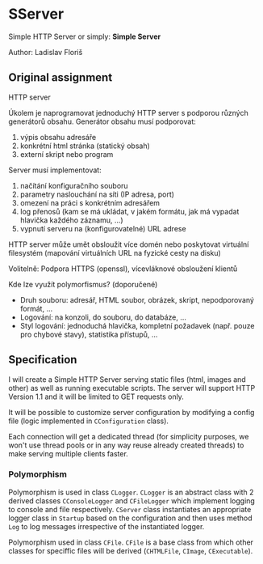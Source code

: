 # SServer
Simple HTTP Server or simply: **Simple Server**

Author: Ladislav Floriš

## Original assignment
HTTP server

Úkolem je naprogramovat jednoduchý HTTP server s podporou různých generátorů obsahu. Generátor obsahu musí podporovat:

1. výpis obsahu adresáře
2. konkrétní html stránka (statický obsah)
3. externí skript nebo program

Server musí implementovat:

1. načítání konfiguračního souboru
2. parametry naslouchání na síti (IP adresa, port)
3. omezení na práci s konkrétním adresářem
4. log přenosů (kam se má ukládat, v jakém formátu, jak má vypadat hlavička každého záznamu, ...)
5. vypnutí serveru na (konfigurovatelné) URL adrese

HTTP server může umět obsloužit více domén nebo poskytovat virtuální filesystém (mapování virtuálních URL na fyzické cesty na disku)

Volitelně: Podpora HTTPS (openssl), vícevláknové obsloužení klientů

Kde lze využít polymorfismus? (doporučené)

- Druh souboru: adresář, HTML soubor, obrázek, skript, nepodporovaný formát, ...
- Logování: na konzoli, do souboru, do databáze, ...
- Styl logování: jednoduchá hlavička, kompletní požadavek (např. pouze pro chybové stavy), statistika přístupů, ...

## Specification
I will create a Simple HTTP Server serving static files (html, images and other) as well as running executable scripts.
The server will support HTTP Version 1.1 and it will be limited to GET requests only. 

It will be possible to customize server configuration by modifying a config file (logic implemented in `CConfiguration` class).

Each connection will get a dedicated thread (for simplicity purposes, we won't use thread pools or in any way reuse
already created threads) to make serving multiple clients faster.

### Polymorphism 
Polymorphism is used in class `CLogger`. `CLogger` is an abstract class with 2 derived classes `CConsoleLogger` and `CFileLogger`
which implement logging to console and file respectively. `CServer` class instantiates an appropriate logger class in `Startup` 
based on the configuration and then uses method `Log` to log messages irrespective of the instantiated logger.

Polymorphism used in class `CFile`. `CFile` is a base class from which other classes for speciffic files will be derived
(`CHTMLFile`, `CImage`, `CExecutable`).